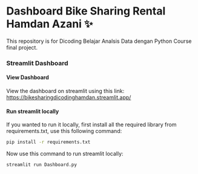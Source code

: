 # Dashboard Bike Sharing Rental Hamdan Azani ✨

This repository is for Dicoding Belajar Analsis Data dengan Python Course final project.

### Streamlit Dashboard

#### View Dashboard

View the dashboard on streamlit using this link: https://bikesharingdicodinghamdan.streamlit.app/

#### Run streamlit locally

If you wanted to run it locally, first install all the required library from requirements.txt, use this following command:

```bash
pip install -r requirements.txt
```

Now use this command to run streamlit locally:

```bash
streamlit run Dashboard.py
```
